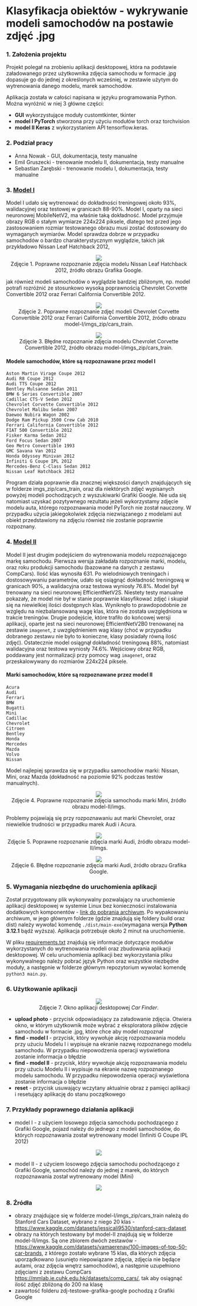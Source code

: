 # Klasyfikacja obiektów - wykrywanie modeli samochodów na postawie zdjęć .jpg



### 1. Założenia projektu
Projekt polegał na zrobieniu aplikacji desktopowej, która na podstawie załadowanego przez użytkownika zdjęcia samochodu w formacie .jpg dopasuje go do jednej z określonych wcześniej, w zestawie użytym do wytrenowania danego modelu, marek samochodów.

Aplikacja została w całości napisana w języku programowania Python. Można wyróżnić w niej 3 główne części: 
* **GUI** wykorzystujące moduły customtkinter, tkinter
* **model I PyTorch** stworzona przy użyciu modułów torch oraz torchvision
* **model II Keras** z wykorzystaniem API tensorflow.keras.



### 2. Podział pracy
* Anna Nowak - GUI, dokumentacja, testy manualne
* Emil Gruszecki - trenowanie modelu II, dokumentacja, testy manualne
* Sebastian Zarębski - trenowanie modelu I, dokumentacja, testy manualne



### 3. [Model I](https://github.com/dzikieAppusy/AO_IS5/tree/main/model-I)
Model I udało się wytrenować do dokładności treningowej około 93%, walidacyjnej oraz testowej w granicach 88-90%. Model I, oparty na sieci neuronowej MobileNetV2, ma właśnie taką dokładność. Model przyjmuje obrazy RGB o stałym wymiarze 224x224 piksele, dlatego też przed jego zastosowaniem rozmiar testowanego obrazu musi zostać dostosowany do wymaganych wymiarów. Model sprawdza dobrze w przypadku samochodów o bardzo charakterystycznym wyglądzie, takich jak przykładowo Nissan Leaf Hatchback 2012,

<p align="center">
  <img src="./readme-zdj/zdj1.png" />
  <br />
  Zdjęcie 1. Poprawne rozpoznanie zdjęcia modelu Nissan Leaf Hatchback 2012, źródło obrazu Grafika Google.
</p>

jak również modeli samochodów o wyglądzie bardziej zbliżonym, np. model potrafi rozróżnić ze stosunkowo wysoką poprawnością Chevrolet Corvette Convertible 2012 oraz Ferrari California Convertible 2012. 

<p align="center">
  <img src="./readme-zdj/zdj2.png" />
  <br />
  Zdjęcie 2. Poprawne rozpoznanie zdjęć modeli Chevrolet Corvette Convertible 2012 oraz Ferrari California Convertible 2012, źródło obrazu model-I/imgs_zip/cars_train.
</p>
<p align="center">
  <img src="./readme-zdj/zdj3.png" />
  <br />
  Zdjęcie 3. Błędne rozpoznanie zdjęcia modelu Chevrolet Corvette Convertible 2012, źródło obrazu model-I/imgs_zip/cars_train.
</p>

#### Modele samochodów, które są rozpoznawane przez model I
```
Aston Martin Virage Coupe 2012
Audi R8 Coupe 2012
Audi TTS Coupe 2012
Bentley Mulsanne Sedan 2011
BMW 6 Series Convertible 2007
Cadillac CTS-V Sedan 2012
Chevrolet Corvette Convertible 2012
Chevrolet Malibu Sedan 2007
Daewoo Nubira Wagon 2002
Dodge Ram Pickup 3500 Crew Cab 2010
Ferrari California Convertible 2012
FIAT 500 Convertible 2012
Fisker Karma Sedan 2012
Ford Focus Sedan 2007
Geo Metro Convertible 1993
GMC Savana Van 2012
Honda Odyssey Minivan 2012
Infiniti G Coupe IPL 2012
Mercedes-Benz C-Class Sedan 2012
Nissan Leaf Hatchback 2012
```

Program działa poprawnie dla znacznej większości danych znajdujących się w folderze imgs_zip/cars_train, oraz dla niektórych zdjęć wypisanych powyżej modeli pochodzących z wyszukiwarki Grafiki Google. Nie uda się natomiast uzyskać pozytywnego rezultatu jeżeli wykorzystamy zdjęcie modelu auta, którego rozpoznawania model PyTorch nie został nauczony. W przypadku użycia jakiegokolwiek zdjęcia niezwiązanego z modelami aut obiekt przedstawiony na zdjęciu również nie zostanie poprawnie rozpoznany.



### 4. [Model II](https://github.com/dzikieAppusy/AO_IS5/tree/main/model-II)
Model II jest drugim podejściem do wytrenowania modelu rozpoznającego markę samochodu. Pierwsza wersja zakładała rozpoznanie marki, modelu, oraz roku produkcji samochodu (bazowane na danych z zestawu CompCars). Ilość klas wynosiła 631. Po wielodniowych treningach i dostosowywaniu parametrów, udało się osiągnąć dokładność treningową w granicach 90%, a walidacyjna oraz testowa wyniosły 76.8%. Model był trenowany na sieci neuronowej EfficientNetV2S. Niestety testy manualne pokazały, że model nie był w stanie poprawnie klasyfikować zdjęć i skupiał się na niewielkiej ilości dostępnych klas. Wyniknęło to prawdopodobnie ze względu na niezbalansowaną wagę klas, która nie została uwzględniona w trakcie treningów. Drugie podejście, które trafiło do końcowej wersji  aplikacji, oparte jest na sieci neuronowej EfficientNetV2B0 trenowanej na zestawie `imagenet`, z uwzględnieniem wag klasy (choć w przypadku dobranego zestawu nie było to konieczne, klasy posiadały równą ilość zdjęć). Ostatecznie model osiągnął dokładność treningową 88%, natomiast walidacyjna oraz testowa wyniosły 74.6%. Wejściowy obraz RGB, poddawany jest normalizacji przy pomocy wag `imagenet`, oraz przeskalowywany do rozmiarów 224x224 piksele. 

#### Marki samochodów, które są rozpoznawane przez model II
```
Acura
Audi
Ferrari
BMW
Bugatti
Mini
Cadillac
Chevrolet
Citroen
Bentley
Honda
Mercedes
Mazda
Volvo
Nissan
```

Model najlepiej sprawdza się w przypadku samochodów marki: Nissan, Mini, oraz Mazda (dokładność na poziomie 92% podczas testów manualnych). 

<p align="center">
  <img src="./readme-zdj/zdj6.png" />
  <br />
  Zdjęcie 4. Poprawne rozpoznanie zdjęcia samochodu marki Mini, źródło obrazu model-II/imgs.
</p>

Problemy pojawiają się przy rozpoznawaniu aut marki Chevrolet, oraz niewielkie trudności w przypadku marek Audi i Acura.

<p align="center">
  <img src="./readme-zdj/zdj8.png" />
  <br />
  Zdjęcie 5. Poprawne rozpoznanie zdjęcia marki Audi, źródło obrazu model-II/imgs.
</p>
<p align="center">
  <img src="./readme-zdj/zdj7.png" />
  <br />
  Zdjęcie 6. Błędne rozpoznanie zdjęcia marki Audi, źródło obrazu Grafika Google.
</p>



### 5. Wymagania niezbędne do uruchomienia aplikacji
Został przygotowany plik wykonywalny pozwalający na uruchomienie aplikacji desktopowej w systemie Linux bez konieczności instalowania dodatkowych komponentów - [link do pobrania archiwum](https://aghedupl-my.sharepoint.com/:u:/g/personal/annov_student_agh_edu_pl/Ec3J3ra4ByNOubBmT1AZmEgBnuC4x8SHc95dl0Ytop6AOw?e=vX01VL). Po wypakowaniu archiwum, w jego głównym folderze (gdzie znajdują się foldery build oraz dist) należy wywołać komendę `./dist/main-exe`(wymagana wersja **Python 3.12.1** bądź wyższa). Aplikacja potrzebuje około 2 minut na uruchomienie.

W pliku [requirements.txt](https://github.com/dzikieAppusy/AO_IS5/blob/main/requirements.txt) znajdują się informacje dotyczące modułów wykorzystanych do wytrenowania modeli oraz zbudowania aplikacji desktopowej. W celu uruchomienia aplikacji bez wykorzystania pliku wykonywalnego należy pobrać język Python oraz wszystkie niezbędne moduły, a następnie w folderze głównym repozytorium wywołać komendę `python3 main.py`.



### 6. Użytkowanie aplikacji


<p align="center">
  <img src="./readme-zdj/zdj5.png" />
  <br />
  Zdjęcie 7. Okno aplikacji desktopowej <I>Car Finder</I>.
</p>

* **upload photo** - przycisk odpowiadający za załadowanie zdjęcia. Otwiera okno, w którym użytkownik może wybrać z eksploratora plików zdjęcie samochodu w formacie .jpg, które chce aby model rozpoznał
* **find - model I** - przycisk, który wywołuje akcję rozpoznawania modelu przy użuciu Modelu I i wypisuje na ekranie nazwę rozpoznanego modelu samochodu. W przypadku niepowodzenia operacji wyświetlona zostanie informacja o błędzie
* **find - model II** - przycisk, który wywołuje akcję rozpoznawania modelu przy użuciu Modelu II i wypisuje na ekranie nazwę rozpoznanego modelu samochodu. W przypadku niepowodzenia operacji wyświetlona zostanie informacja o błędzie
* **reset** - przycisk usuwający wczytany aktualnie obraz z pamięci aplikacji i resetujący aplikację do stanu początkowego



### 7. Przykłady poprawnego działania aplikacji
* model I - z użyciem losowego zdjęcia samochodu pochodzącego z Grafiki Google, pojazd należy do jednego z modeli samochodów, do których rozpoznawania został wytrenowany model (Infiniti G Coupe IPL 2012)
<p align="center">
  <img src="./readme-zdj/zdj4.png" />
</p>

* model II - z użyciem losowego zdjęcia samochodu pochodzącego z Grafiki Google, samochód należy do jednej z marek, do których rozpoznawania został wytrenowany model (Mini)
<p align="center">
  <img src="./readme-zdj/zdj9.png" />
</p>



### 8. Źródła
* obrazy znajdujące się w folderze model-I/imgs_zip/cars_train należą do Stanford Cars Dataset, wybrano z niego 20 klas - https://www.kaggle.com/datasets/jessicali9530/stanford-cars-dataset
* obrazy na których testowany był model-II znajdują się w folderze model-II/imgs. Są one zbiorem dwóch zestawów - https://www.kaggle.com/datasets/yamaerenay/100-images-of-top-50-car-brands, z którego zostało wybrane 15 klas, dla których zdjęcia uporządkowano (usunięto niepowiązane zdjęcia, zdjęcia nie będące autami, oraz zdjęcia wnętrz samochodów), a następnie uzupełniono zdjęciami z zestawu CompCars https://mmlab.ie.cuhk.edu.hk/datasets/comp_cars/, tak aby osiągnąć ilość zdjęć zbliżoną do 200 na klasę
* zawartość folderu zdj-testowe-grafika-google pochodzą z Grafiki Google



